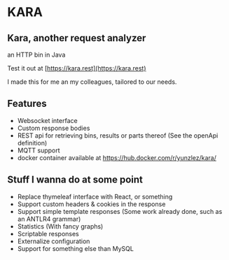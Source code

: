 # KARA
## Kara, another request analyzer
an HTTP bin in Java

Test it out at [https://kara.rest](https://kara.rest)

I made this for me an my colleagues, tailored to our needs.

## Features
 * Websocket interface
 * Custom response bodies
 * REST api for retrieving bins, results or parts thereof (See the openApi definition)
 * MQTT support
 * docker container available at https://hub.docker.com/r/yunzlez/kara/
 
## Stuff I wanna do at some point
 * Replace thymeleaf interface with React, or something
 * Support custom headers & cookies in the response
 * Support simple template responses (Some work already done, such as an ANTLR4 grammar)
 * Statistics (With fancy graphs)
 * Scriptable responses
 * Externalize configuration
 * Support for something else than MySQL
